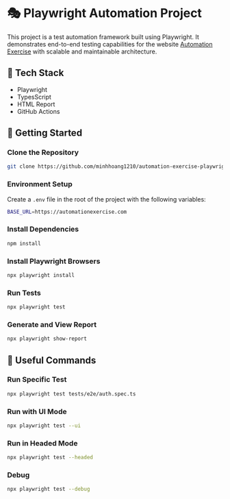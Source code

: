# 🎭 Playwright Automation Project

This project is a test automation framework built using Playwright. It demonstrates end-to-end testing capabilities for the website [Automation Exercise](https://automationexercise.com) with scalable and maintainable architecture.

## 🔧 Tech Stack

- Playwright
- TypesScript
- HTML Report
- GitHub Actions

## 🚀 Getting Started

### Clone the Repository

```bash
git clone https://github.com/minhhoang1210/automation-exercise-playwright.git
```

### Environment Setup

Create a `.env` file in the root of the project with the following variables:

```bash
BASE_URL=https://automationexercise.com
```

### Install Dependencies

```bash
npm install
```

### Install Playwright Browsers
```bash
npx playwright install
```

### Run Tests

```bash
npx playwright test
```

### Generate and View Report

```bash
npx playwright show-report
```

## 🧰 Useful Commands

### Run Specific Test

```bash
npx playwright test tests/e2e/auth.spec.ts
```

### Run with UI Mode

```bash
npx playwright test --ui
```

### Run in Headed Mode
```bash
npx playwright test --headed
```

### Debug
```bash
npx playwright test --debug
```